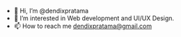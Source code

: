 - 👋 Hi, I’m @dendixpratama
- 👀 I’m interested in Web development and UI/UX Design.
- 📫 How to reach me dendixpratama@gmail.com

<!---
dendixpratama/dendixpratama is a ✨ special ✨ repository because its `README.md` (this file) appears on your GitHub profile.
You can click the Preview link to take a look at your changes.
--->

